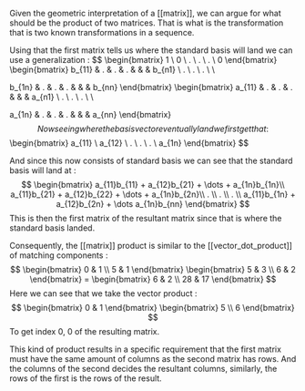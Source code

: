 Given the geometric interpretation of a [[matrix]], we can argue for what should be the product of two matrices. That is what is the transformation that is two known transformations in a sequence.

Using that the first matrix tells us where the standard basis will land we can use a generalization :
$$
\begin{bmatrix}
1 \\
0 \\
. \\
. \\
. \\
0
\end{bmatrix}
\begin{bmatrix}
b_{11} & . & . & . & & & b_{n1} \\
. \\
. \\
. \\ \\

b_{1n} & . & . & . & & & b_{nn}
\end{bmatrix}
\begin{bmatrix}
a_{11} & . & . & . & & & a_{n1} \\
. \\
. \\
. \\ \\

a_{1n} & . & . & . & & & a_{nn}
\end{bmatrix}
$$
Now seeing where the basis vector eventually land we first get that :
$$
\begin{bmatrix}
a_{11} \\
a_{12} \\
. \\
. \\
. \\
a_{1n}
\end{bmatrix}
$$

And since this now consists of standard basis we can see that the standard basis will land at :
$$
\begin{bmatrix}
a_{11}b_{11} + a_{12}b_{21} + \dots + a_{1n}b_{1n}\\
a_{11}b_{21} + a_{12}b_{22} + \dots + a_{1n}b_{2n}\\
. \\
. \\
. \\
a_{11}b_{1n} + a_{12}b_{2n} + \dots a_{1n}b_{nn}
\end{bmatrix}
$$
This is then the first matrix of the resultant matrix since that is where the standard basis landed.

Consequently, the [[matrix]] product is similar to the [[vector_dot_product]] of matching components :
$$
\begin{bmatrix}
0 & 1 \\
5 & 1
\end{bmatrix}
\begin{bmatrix}
5 & 3 \\
6 & 2
\end{bmatrix} =
\begin{bmatrix}
6 & 2 \\
28 & 17
\end{bmatrix}
$$
Here we can see that we take the vector product :
$$
\begin{bmatrix}
0 & 1
\end{bmatrix}
\begin{bmatrix}
5 \\
6
\end{bmatrix} 
$$
To get index 0, 0 of the resulting matrix.

This kind of product results in a specific requirement that the first matrix must have the same amount of columns as the second matrix has rows.
And the columns of the second decides the resultant columns, similarly, the rows of the first is the rows of the result.